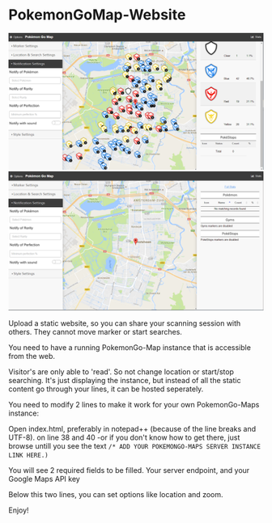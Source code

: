 # PokemonGoMap-Website

<img src="screenshot.png"></img><img src="screenshot2.png"></img>

Upload a static website, so you can share your scanning session with others. They cannot move marker or start searches.

You need to have a running PokemonGo-Map instance that is accessible from the web.

Visitor's are only able to 'read'. So not change location or start/stop searching. It's just displaying the instance, but instead of all the static content go through your lines, it can be hosted seperately.

You need to modify 2 lines to make it work for your own PokemonGo-Maps instance:

Open index.html, preferably in notepad++ (because of the line breaks and  UTF-8).
on line 38 and 40  -or if you don't know how to get there, just browse untill you see the text `/* ADD YOUR POKEMONGO-MAPS SERVER INSTANCE LINK HERE.)`

You will see 2 required fields to be filled. Your server endpoint, and your Google Maps API key 

Below this two lines, you can set options like location and zoom.

Enjoy!
